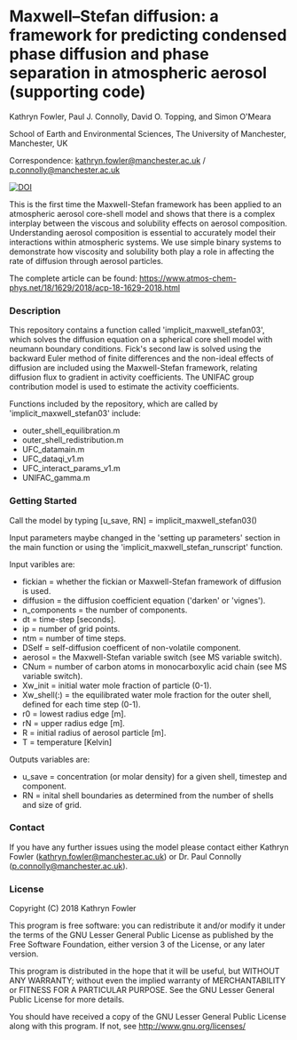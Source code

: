 # Maxwell–Stefan diffusion: a framework for predicting condensed phase diffusion and phase separation in atmospheric aerosol (supporting code)

Kathryn Fowler, Paul J. Connolly, David O. Topping, and Simon O'Meara

School of Earth and Environmental Sciences, The University of Manchester, Manchester, UK

Correspondence: kathryn.fowler@manchester.ac.uk / p.connolly@manchester.ac.uk

[![DOI](https://zenodo.org/badge/DOI/10.5281/zenodo.1156928.svg)](https://doi.org/10.5281/zenodo.1156928)

This is the first time the Maxwell-Stefan framework has been applied to an atmospheric aerosol core-shell model and shows that there is a complex interplay between the viscous and solubility effects on aerosol composition. Understanding aerosol composition is essential to accurately model their interactions within atmospheric systems. We use simple binary systems to demonstrate how viscosity and solubility both play a role in affecting the rate of diffusion through aerosol particles.

The complete article can be found: <https://www.atmos-chem-phys.net/18/1629/2018/acp-18-1629-2018.html>

### Description

This repository contains a function called 'implicit_maxwell_stefan03', which solves the diffusion equation on a spherical core shell model with neumann boundary conditions. Fick's second law is solved using the backward Euler method of finite differences and the non-ideal effects of diffusion are included using the Maxwell-Stefan framework, relating diffusion flux to gradient in activity coefficients. The UNIFAC group contribution model is used to estimate the activity coefficients.

Functions included by the repository, which are called by 'implicit_maxwell_stefan03' include:
 - outer_shell_equilibration.m
 - outer_shell_redistribution.m
 - UFC_datamain.m
 - UFC_dataqi_v1.m
 - UFC_interact_params_v1.m
 - UNIFAC_gamma.m

### Getting Started

Call the model by typing [u_save, RN] = implicit_maxwell_stefan03()

Input parameters maybe changed in the 'setting up parameters' section in the main function or using the 'implicit_maxwell_stefan_runscript' function.

Input varibles are:
 - fickian =  whether the fickian or Maxwell-Stefan framework of diffusion is used.
 - diffusion = the diffusion coefficient equation ('darken' or 'vignes').
 - n_components = the number of components.
 - dt = time-step [seconds].
 - ip = number of grid points.
 - ntm = number of time steps.
 - DSelf = self-diffusion coefficent of non-volatile component.
 - aerosol = the Maxwell-Stefan variable switch (see MS variable switch).
 - CNum = number of carbon atoms in monocarboxylic acid chain (see MS variable switch).
 - Xw_init = initial water mole fraction of particle (0-1).
 - Xw_shell(:) = the equilibrated water mole fraction for the outer shell, defined for each time step (0-1).
 - r0 = lowest radius edge [m].
 - rN = upper radius edge [m].
 - R = initial radius of aerosol particle [m].
 - T = temperature [Kelvin]

Outputs variables are:
 - u_save = concentration (or molar density) for a given shell, timestep and component.
 - RN = inital shell boundaries as determined from the number of shells and size of grid.

### Contact

If you have any further issues using the model please contact either Kathryn Fowler (kathryn.fowler@manchester.ac.uk) or Dr. Paul Connolly (p.connolly@manchester.ac.uk).

### License

Copyright (C) 2018  Kathryn Fowler

This program is free software: you can redistribute it and/or modify it under the terms of the GNU Lesser General Public License as published by the Free Software Foundation, either version 3 of the License, or any later version.

This program is distributed in the hope that it will be useful, but WITHOUT ANY WARRANTY; without even the implied warranty of MERCHANTABILITY or FITNESS FOR A PARTICULAR PURPOSE.  See the GNU Lesser General Public License for more details.

You should have received a copy of the GNU Lesser General Public License along with this program. If not, see <http://www.gnu.org/licenses/>
